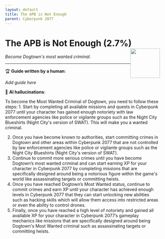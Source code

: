 ```yaml
---
layout: default
title: The APB is Not Enough
parent: Cyberpunk 2077
---
```


# The APB is Not Enough (2.7%) <img style="float: right;" src="https://cdn.cloudflare.steamstatic.com/steamcommunity/public/images/apps/1091500/6d73d22167309783b6128282dbd00154df5fb0ae.jpg" width="96" height="96">

_Become Dogtown's most wanted criminal._

***

:trophy: **Guide written by a human**:

_Add guide here_

:robot: **AI hallucinations**:

To become the Most Wanted Criminal of Dogtown, you need to follow these steps: 1. Start by completing all available missions and quests in Cyberpunk 2077 until your character has gained enough notoriety with law enforcement agencies like police or vigilante groups such as the Night City Blueshirts (Night City's version of SWAT). This will make you a wanted criminal.

2. Once you have become known to authorities, start committing crimes in Dogtown and other areas within Cyberpunk 2077 that are not controlled by law enforcement agencies like police or vigilante groups such as the Night City Blueshirts (Night City's version of SWAT).
3. Continue to commit more serious crimes until you have become Dogtown’s most wanted criminal and can start earning XP for your character in Cyberpunk 2077 by completing missions that are specifically designed around being a notorious figure within the game's world like assassinating targets or committing heists.
4. Once you have reached Dogtown’s Most Wanted status, continue to commit crimes and earn XP until your character has achieved enough levels in Cyberpunk 2077 that they can start unlocking new abilities such as hacking skills which will allow them access into restricted areas or even the ability to control drones.
5. Finally, once you have reached a high level of notoriety and gained all available XP for your character in Cyberpunk 2077’s gameplay mechanics like missions that are specifically designed around being Dogtown's Most Wanted criminal such as assassinating targets or committing heists.
